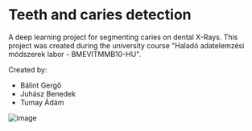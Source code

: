 # Teeth and caries detection

A deep learning project for segmenting caries on dental X-Rays. This project was created during the university course "Haladó adatelemzési módszerek labor - BMEVITMMB10-HU".

Created by:
- Bálint Gergő
- Juhász Benedek
- Tumay Ádám

![image](https://github.com/Tadam16/TeethAndCariesDetection/assets/readme.png)
